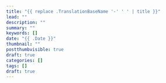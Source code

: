 ```yaml
---
title: "{{ replace .TranslationBaseName '-' ' ' | title }}"
lead: ""
description: ""
summary: ""
keywords: []
date: "{{ .Date }}"
thumbnail: ""
postthumbvisible: true
draft: true
categories: []
tags: []
draft: true
---
```

